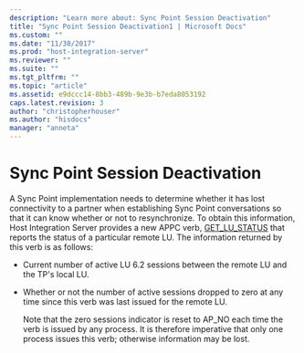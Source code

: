 ```yaml
---
description: "Learn more about: Sync Point Session Deactivation"
title: "Sync Point Session Deactivation1 | Microsoft Docs"
ms.custom: ""
ms.date: "11/30/2017"
ms.prod: "host-integration-server"
ms.reviewer: ""
ms.suite: ""
ms.tgt_pltfrm: ""
ms.topic: "article"
ms.assetid: e9dccc14-8bb3-489b-9e3b-b7eda8053192
caps.latest.revision: 3
author: "christopherhouser"
ms.author: "hisdocs"
manager: "anneta"
---
```

# Sync Point Session Deactivation
A Sync Point implementation needs to determine whether it has lost connectivity to a partner when establishing Sync Point conversations so that it can know whether or not to resynchronize. To obtain this information, Host Integration Server provides a new APPC verb, [GET_LU_STATUS](./get-lu-status2.md) that reports the status of a particular remote LU. The information returned by this verb is as follows:  
  
- Current number of active LU 6.2 sessions between the remote LU and the TP's local LU.  
  
- Whether or not the number of active sessions dropped to zero at any time since this verb was last issued for the remote LU.  
  
  Note that the zero sessions indicator is reset to AP_NO each time the verb is issued by any process. It is therefore imperative that only one process issues this verb; otherwise information may be lost.
